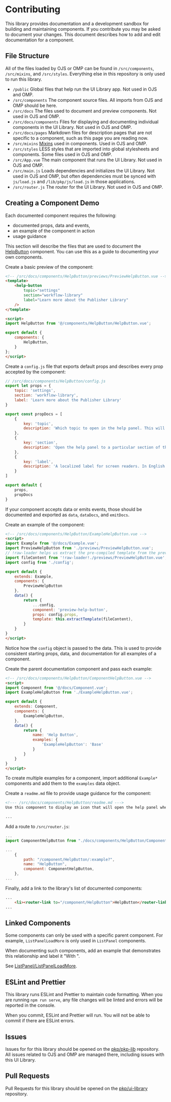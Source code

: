 # Contributing

This library provides documentation and a development sandbox for building and maintaining components. If you contribute you may be asked to document your changes. This document describes how to add and edit documentation for a component.

## File Structure

All of the files loaded by OJS or OMP can be found in `/src/components`, `/src/mixins`, and `/src/styles`. Everything else in this repository is only used to run this library.

- `/public` Global files that help run the UI Library app. Not used in OJS and OMP.
- `/src/components` The component source files. All imports from OJS and OMP should be here.
- `/src/docs` The files used to document and preview components. Not used in OJS and OMP.
- `/src/docs/components` Files for displaying and documenting individual components in the UI Library. Not used in OJS and OMP.
- `/src/docs/pages` Markdown files for description pages that are not specific to a component, such as this page you are reading now.
- `/src/mixins` [Mixins](https://vuejs.org/v2/guide/mixins.html) used in components. Used in OJS and OMP.
- `/src/styles` LESS styles that are imported into global stylesheets and components. Some files used in OJS and OMP.
- `/src/App.vue` The main component that runs the UI Library. Not used in OJS and OMP.
- `/src/main.js` Loads dependencies and initializes the UI Library. Not used in OJS and OMP, but often dependencies must be synced with `js/load.js` and `/lib/pkp/js/load.js` in those applications.
- `/src/router.js` The router for the UI Library. Not used in OJS and OMP.

## Creating a Component Demo

Each documented component requires the following:

- documented props, data and events,
- an example of the component in action
- usage guidance

This section will describe the files that are used to document the [HelpButton](#/component/HelpButton) component. You can use this as a guide to documenting your own components.

Create a basic preview of the component:

```html
<!-- /src/docs/components/HelpButton/previews/PreviewHelpButton.vue -->
<template>
	<help-button
		topic="settings"
		section="workflow-library"
		label="Learn more about the Publisher Library"
	/>
</template>

<script>
import HelpButton from '@/components/HelpButton/HelpButton.vue';

export default {
	components: {
		HelpButton,
	}
};
</script>
```

Create a `config.js` file that exports default props and describes every prop accepted by the component:

```js
// /src/docs/components/HelpButton/config.js
export let props = {
	topic: 'settings',
	section: 'workflow-library',
	label: 'Learn more about the Publisher Library'
}

export const propDocs = [
	{
		key: 'topic',
		description: 'Which topic to open in the help panel. This will correspond with one of the `.md` files used in the help panel. Do not include the `.md` extension.'
	},
	{
		key: 'section',
		description: 'Open the help panel to a particular section of the topic. This must match one of the named anchors in the topic page, such as `<a name="workflow-library"></a>`.'
	},
	{
		key: 'label',
		description: 'A localized label for screen readers. In English this should be "Help".'
	}
]

export default {
	props,
	propDocs
}
```

If your component accepts data or emits events, those should be documented and exported as `data`, `dataDocs`, and `emitDocs`.

Create an example of the component:

```html
<!-- /src/docs/components/HelpButton/ExampleHelpButton.vue -->
<script>
import Example from '@/docs/Example.vue';
import PreviewHelpButton from './previews/PreviewHelpButton.vue';
// !raw-loader helps us extract the pre-compiled template from the preview
import fileContent from '!raw-loader!./previews/PreviewHelpButton.vue';
import config from './config';

export default {
	extends: Example,
	components: {
		PreviewHelpButton
	},
	data() {
		return {
			...config,
			component: 'preview-help-button',
			props: config.props,
			template: this.extractTemplate(fileContent),
		}
	}
}
</script>
```

Notice how the `config` object is passed to the data. This is used to provide consistent starting props, data, and documentation for all examples of a component.

Create the parent documentation component and pass each example:

```html
<!-- /src/docs/components/HelpButton/ComponentHelpButton.vue -->
<script>
import Component from '@/docs/Component.vue';
import ExampleHelpButton from './ExampleHelpButton.vue';

export default {
	extends: Component,
	components: {
		ExampleHelpButton,
	},
	data() {
		return {
			name: 'Help Button',
			examples: {
				'ExampleHelpButton': 'Base'
			}
		}
	}
}
</script>
```

To create multiple examples for a component, import additional `Example*` components and add them to the `examples` data object.

Create a `readme.md` file to provide usage guidance for the component:

```md
<!--- /src/docs/components/HelpButton/readme.md --->
Use this component to display an icon that will open the help panel when clicked.

...
```

Add a route to `/src/router.js`:

```js
...
import ComponentHelpButton from "./docs/components/HelpButton/ComponentHelpButton.vue";

...
	{
		path: "/component/HelpButton/:example?",
		name: "HelpButton",
		component: ComponentHelpButton,
	},
...
```

Finally, add a link to the library's list of documented components:

```html
...
	<li><router-link to="/component/HelpButton">HelpButton</router-link></li>
...
```

## Linked Components

Some components can only be used with a specific parent component. For example, `ListPanelLoadMore` is only used in `ListPanel` components.

When documenting such components, add an example that demonstrates this relationship and label it "With <name-of-child-component>".

See [ListPanel/ListPanelLoadMore](http://localhost:8080/component/ListPanel/ListPanelLoadMore).

## ESLint and Prettier

This library runs ESLint and Prettier to maintain code formatting. When you are running `npm run serve`, any file changes will be linted and errors will be reported in the console.

When you commit, ESLint and Prettier will run. You will not be able to commit if there are ESLint errors.

## Issues

Issues for for this library should be opened on the [pkp/pkp-lib](https://github.com/pkp/pkp-lib/issues/) repository. All issues related to OJS and OMP are managed there, including issues with this UI Library.

## Pull Requests

Pull Requests for this library should be opened on the [pkp/ui-library](https://github.com/pkp/ui-library/pulls) repository.
